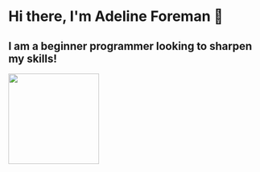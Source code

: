 
  # Hi there, I'm Adeline Foreman 👋
  
  ## I am a beginner programmer looking to sharpen my skills!
  
  <img height="180em" 
       src="https://github-readme-stats.vercel.app/api?username=addyfore&show_icons=true&hide_border=true&&count_private=true&include_all_commits=true" />
